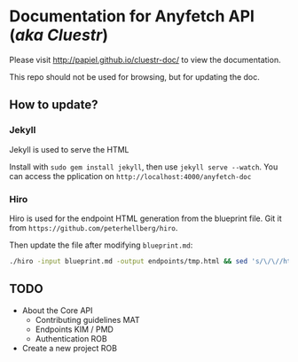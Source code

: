 # Documentation for Anyfetch API (*aka Cluestr*)

Please visit http://papiel.github.io/cluestr-doc/ to view the documentation.

This repo should not be used for browsing, but for updating the doc.

## How to update?

### Jekyll
Jekyll is used to serve the HTML

Install with `sudo gem install jekyll`, then use `jekyll serve --watch`.
You can access the pplication on `http://localhost:4000/anyfetch-doc`

### Hiro
Hiro is used for the endpoint HTML generation from the blueprint file.
Git it from `https://github.com/peterhellberg/hiro`.

Then update the file after modifying `blueprint.md`:

```sh
./hiro -input blueprint.md -output endpoints/tmp.html && sed 's/\/\//http:\/\//g' endpoints/tmp.html > endpoints/index.html && rm endpoints/tmp.html
```

## TODO
* About the Core API
    - Contributing guidelines       MAT
    - Endpoints                     KIM / PMD
    - Authentication                ROB
* Create a new project              ROB
